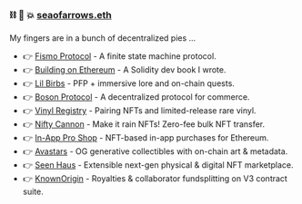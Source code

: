 ###  ⛓ 🧠 💥 [seaofarrows.eth](https://opensea.io/seaofarrows)

My fingers are in a bunch of decentralized pies ...

- 👉 [Fismo Protocol](https://github.com/cliffhall/Fismo/blob/main/README.md) - A finite state machine protocol.
- 👉 [Building on Ethereum](https://amzn.to/3iDsG1q) - A Solidity dev book I wrote.
- 👉 [Lil Birbs](https://www.lilbirbs.xyz) - PFP + immersive lore and on-chain quests. 
- 👉 [Boson Protocol](https://www.bosonprotocol.io/) - A decentralized protocol for commerce.
- 👉 [Vinyl Registry](https://vinylregistry.org) - Pairing NFTs and limited-release rare vinyl.
- 👉 [Nifty Cannon](https://niftycannon.app) - Make it rain NFTs! Zero-fee bulk NFT transfer.
- 👉 [In-App Pro Shop](https://in-app-pro-shop.futurescale.com/) - NFT-based in-app purchases for Ethereum.
- 👉 [Avastars](https://nft42.github.io/Avastars-Contracts/) - OG generative collectibles with on-chain art & metadata.
- 👉 [Seen Haus](https://seen.haus) - Extensible next-gen physical & digital NFT marketplace.
- 👉 [KnownOrigin](https://knownorigin.io) - Royalties & collaborator fundsplitting on V3 contract suite.
